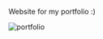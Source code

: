 Website for my portfolio :)

![portfolio](https://user-images.githubusercontent.com/110153700/216424764-f45a315c-edea-4eb1-b5be-72d5e5355cd2.JPG)
